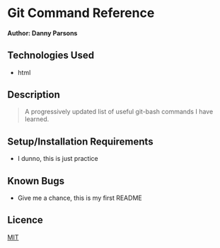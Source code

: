 # Git Command Reference

#### Author: Danny Parsons

## Technologies Used
* html

## Description
>A progressively updated list of useful git-bash commands I have learned.

## Setup/Installation Requirements
* I dunno, this is just practice

## Known Bugs
* Give me a chance, this is my first README

## Licence
[MIT](https://choosealicese.com/licenses/mit)